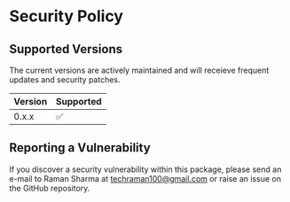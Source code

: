 # Security Policy

## Supported Versions

The current versions are actively maintained and will receieve frequent updates and security patches.

| Version | Supported          |
| ------- | ------------------ |
| 0.x.x   | :white_check_mark: |

## Reporting a Vulnerability

If you discover a security vulnerability within this package, please send an e-mail to Raman Sharma at [techraman100@gmail.com](mailto:techraman100@gmail.com) or raise an issue on the GitHub repository.

